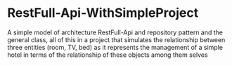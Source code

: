 # RestFull-Api-WithSimpleProject
A simple model of architecture RestFull-Api and repository pattern and the general class, all of this in a project that simulates the relationship between three entities (room, TV, bed) as it represents the management of a simple hotel in terms of the relationship of these objects among them selves
